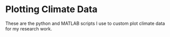# Plotting Climate Data
These are the  python and MATLAB scripts I use to custom plot climate data for my research work.
